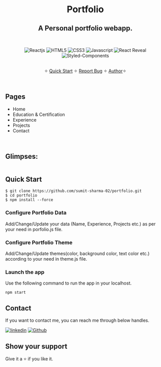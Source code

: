 <h1 align="center">Portfolio</h1> 

<h2 align="center">A Personal portfolio webapp.</h2>

<br />
<p align="center">
    <img src="https://img.shields.io/badge/React-20232A?style=for-the-badge&logo=react&logoColor=61DAFB" alt="Reactjs" />
    <img src="https://img.shields.io/badge/HTML5-E34F26?style=for-the-badge&logo=html5&logoColor=white" alt="HTML5" />
    <img src="https://img.shields.io/badge/CSS3-1572B6?style=for-the-badge&logo=css3&logoColor=white" alt="CSS3" />
    <img src="https://img.shields.io/badge/JavaScript-323330?style=for-the-badge&logo=javascript&logoColor=F7DF1E" alt="Javascript" />
    <img src="https://img.shields.io/badge/React Reveal-FFFFFF?style=for-the-badge&logo=react-reveal&logoColor=000000" alt="React Reveal" />
    <img src="https://img.shields.io/badge/styled--components-DB7093?style=for-the-badge&logo=styled-components&logoColor=white" alt="Styled-Components" />
</p>

<p align="center"> 
    <br />&#10023;
    <a href="#Quick-Start">Quick Start</a>   &#10023;    
    <a href="https://github.com/sumit-sharma-02/portfolio/issues">Report Bug</a>   &#10023;
    <a href="#Contact">Author</a>&#10023;
  </p>
  
  <!-- <h3 align="center"><a href="https://portfolio-sumit-sharma-02.vercel.app/"><strong>« Try the demo here »</strong></a></h3>
  
  ![portfolio-mockup](https://user-images.githubusercontent.com/52236473/216830515-16d7ef05-09fd-49b3-8a38-e7cc06f26d45.png)
   -->
<br />

## Pages
- Home
- Education & Certification
- Experience
- Projects
- Contact
<br />

## Glimpses:
<table>
  <!-- <tr>
    <td><img src="https://user-images.githubusercontent.com/52236473/216831665-db3debeb-09af-462e-8d57-53586d6a1ce0.png" alt="home" /></td>
    <td><img src="https://user-images.githubusercontent.com/52236473/216831803-c4183e0f-bb2f-4d98-ad46-9a570006b599.png" alt="education" /></td>
  </tr> -->
  <!-- <tr>
    <td><img src="https://user-images.githubusercontent.com/52236473/216831873-e51df2c2-fa91-4565-855a-691939f41f3b.png" alt="experience" /></td>
    <td><img src="https://user-images.githubusercontent.com/52236473/216831893-81751f41-3a94-4d0d-94eb-f15608ebc7da.png" alt="projects" /></td>
  </tr> -->
</table>

## Quick Start

```shell
$ git clone https://github.com/sumit-sharma-02/portfolio.git
$ cd portfolio
$ npm install --force
```

### Configure Portfolio Data

Add/Change/Update your data (Name, Experience, Projects etc.) as per your need in porfolio.js file.

### Configure Portfolio Theme

Add/Change/Update themes(color, background color, text color etc.) according to your need in theme.js file.

### Launch the app 

Use the following command to run the app in your localhost.

```
npm start
```

## Contact
If you want to contact me, you can reach me through below handles.

[![linkedin](https://img.shields.io/badge/Sourabh_Gedar-0077B5?style=for-the-badge&logo=linkedin&logoColor=white)](https://www.linkedin.com/in/sourabh-gedar-a75991188/)
[![Github](https://img.shields.io/badge/Sourabh_Gedar-20232A?style=for-the-badge&logo=Github&logoColor=white)](https://github.com/sourabh-gedar)

## Show your support

Give it a ⭐️ if you like it.

